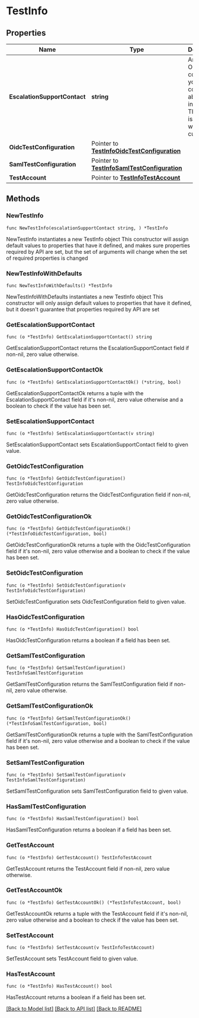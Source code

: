 # TestInfo

## Properties

Name | Type | Description | Notes
------------ | ------------- | ------------- | -------------
**EscalationSupportContact** | **string** | An email for Okta to contact your company about your integration. This email isn&#39;t shared with customers. | 
**OidcTestConfiguration** | Pointer to [**TestInfoOidcTestConfiguration**](TestInfoOidcTestConfiguration.md) |  | [optional] 
**SamlTestConfiguration** | Pointer to [**TestInfoSamlTestConfiguration**](TestInfoSamlTestConfiguration.md) |  | [optional] 
**TestAccount** | Pointer to [**TestInfoTestAccount**](TestInfoTestAccount.md) |  | [optional] 

## Methods

### NewTestInfo

`func NewTestInfo(escalationSupportContact string, ) *TestInfo`

NewTestInfo instantiates a new TestInfo object
This constructor will assign default values to properties that have it defined,
and makes sure properties required by API are set, but the set of arguments
will change when the set of required properties is changed

### NewTestInfoWithDefaults

`func NewTestInfoWithDefaults() *TestInfo`

NewTestInfoWithDefaults instantiates a new TestInfo object
This constructor will only assign default values to properties that have it defined,
but it doesn't guarantee that properties required by API are set

### GetEscalationSupportContact

`func (o *TestInfo) GetEscalationSupportContact() string`

GetEscalationSupportContact returns the EscalationSupportContact field if non-nil, zero value otherwise.

### GetEscalationSupportContactOk

`func (o *TestInfo) GetEscalationSupportContactOk() (*string, bool)`

GetEscalationSupportContactOk returns a tuple with the EscalationSupportContact field if it's non-nil, zero value otherwise
and a boolean to check if the value has been set.

### SetEscalationSupportContact

`func (o *TestInfo) SetEscalationSupportContact(v string)`

SetEscalationSupportContact sets EscalationSupportContact field to given value.


### GetOidcTestConfiguration

`func (o *TestInfo) GetOidcTestConfiguration() TestInfoOidcTestConfiguration`

GetOidcTestConfiguration returns the OidcTestConfiguration field if non-nil, zero value otherwise.

### GetOidcTestConfigurationOk

`func (o *TestInfo) GetOidcTestConfigurationOk() (*TestInfoOidcTestConfiguration, bool)`

GetOidcTestConfigurationOk returns a tuple with the OidcTestConfiguration field if it's non-nil, zero value otherwise
and a boolean to check if the value has been set.

### SetOidcTestConfiguration

`func (o *TestInfo) SetOidcTestConfiguration(v TestInfoOidcTestConfiguration)`

SetOidcTestConfiguration sets OidcTestConfiguration field to given value.

### HasOidcTestConfiguration

`func (o *TestInfo) HasOidcTestConfiguration() bool`

HasOidcTestConfiguration returns a boolean if a field has been set.

### GetSamlTestConfiguration

`func (o *TestInfo) GetSamlTestConfiguration() TestInfoSamlTestConfiguration`

GetSamlTestConfiguration returns the SamlTestConfiguration field if non-nil, zero value otherwise.

### GetSamlTestConfigurationOk

`func (o *TestInfo) GetSamlTestConfigurationOk() (*TestInfoSamlTestConfiguration, bool)`

GetSamlTestConfigurationOk returns a tuple with the SamlTestConfiguration field if it's non-nil, zero value otherwise
and a boolean to check if the value has been set.

### SetSamlTestConfiguration

`func (o *TestInfo) SetSamlTestConfiguration(v TestInfoSamlTestConfiguration)`

SetSamlTestConfiguration sets SamlTestConfiguration field to given value.

### HasSamlTestConfiguration

`func (o *TestInfo) HasSamlTestConfiguration() bool`

HasSamlTestConfiguration returns a boolean if a field has been set.

### GetTestAccount

`func (o *TestInfo) GetTestAccount() TestInfoTestAccount`

GetTestAccount returns the TestAccount field if non-nil, zero value otherwise.

### GetTestAccountOk

`func (o *TestInfo) GetTestAccountOk() (*TestInfoTestAccount, bool)`

GetTestAccountOk returns a tuple with the TestAccount field if it's non-nil, zero value otherwise
and a boolean to check if the value has been set.

### SetTestAccount

`func (o *TestInfo) SetTestAccount(v TestInfoTestAccount)`

SetTestAccount sets TestAccount field to given value.

### HasTestAccount

`func (o *TestInfo) HasTestAccount() bool`

HasTestAccount returns a boolean if a field has been set.


[[Back to Model list]](../README.md#documentation-for-models) [[Back to API list]](../README.md#documentation-for-api-endpoints) [[Back to README]](../README.md)


